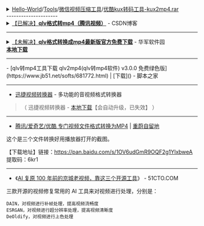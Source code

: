 <details>
    <summary>
     <a href="https://github.com/taoste/Hello-World/tree/master/">Hello-World</a>/<a href="https://github.com/taoste/Hello-World/raw/master/Tools/">Tools</a>/<a href="https://github.com/taoste/Hello-World/raw/master/Tools/%E5%BE%AE%E4%BF%A1%E8%A7%86%E9%A2%91%E5%8E%8B%E7%BC%A9%E5%B7%A5%E5%85%B7/">微信视频压缩工具</a>/<a href="https://github.com/taoste/Hello-World/raw/master/Tools/%E5%BE%AE%E4%BF%A1%E8%A7%86%E9%A2%91%E5%8E%8B%E7%BC%A9%E5%B7%A5%E5%85%B7/%E4%BC%98%E9%85%B7kux%E8%BD%AC%E7%A0%81%E5%B7%A5%E5%85%B7-kux2mp4.rar">优酷kux转码工具-kux2mp4.rar</a>
     </summary> 
</details>
---------------------
<details>
    <summary>
     <a href="https://blog.csdn.net/guomutian911/article/details/72395707">【已解决】<b>qlv格式转mp4（腾讯视频）</b></a> - CSDN博客
     </summary> <br>
关键来了，最后什么工具也没有，在cmd命令行下敲一小行代码就搞定了。

> copy /b *.tdl guo.mp4

具体步骤如下：


> 1，我们要显示隐藏文件。在计算机-文件夹选项中，显示隐藏的文件、文件夹和驱动器；

> 2，进入视频的节目缓存文件夹，在“vodcache”隐藏属性的文件夹下，可以看到许多.tdl文件，它们是视频的分段文件；

>     例如：D:\9be3e4cc877849e2ba93065ffc154e4f\vodcache\0d55bdf8a9402948dc1236511241f8ac

> 3，在Windows开始按钮搜索栏中，键入“cmd”，确定并进入，输入d: 回车，一直cd，最终找到存放.tdl分段原始文件目录，再输入命令“copy /b *.tdl guo.mp4”对这些*．tdl文件进行合并（文件名可自行设置），很快就可以得到一个MP4格式的视频文件。

<img src="https://img-blog.csdn.net/20170517160532838?watermark/2/text/aHR0cDovL2Jsb2cuY3Nkbi5uZXQvZ3VvbXV0aWFuOTEx/font/5a6L5L2T/fontsize/400/fill/I0JBQkFCMA==/dissolve/70/gravity/Center"/>

经测试这个MP4文件是普通视频文件，可正常播放。

作者：guomutian911 

来源：CSDN 

原文：https://blog.csdn.net/guomutian911/article/details/72395707?utm_source=copy 

版权声明：本文为博主原创文章，转载请附上博文链接！
</details>

---------------------
<details>
    <summary>
     <a href="http://www.onlinedown.net/soft/264076.htm">【未解决】<b>qlv格式转换成mp4最新版官方免费下载</b></a>  - 华军软件园<br>
     <a href="https://github.com/taoste/Hello-World/raw/master/Tools/qlv%E6%A0%BC%E5%BC%8F%E8%BD%ACmp4%EF%BC%88%E8%85%BE%E8%AE%AF%E8%A7%86%E9%A2%91%EF%BC%89/qlvzhmp4.7z"><b>本地下载</b></a>
     </summary> <br> 
<img src="https://src.onlinedown.net/Public/images/bigsoftimg/270000/q264076.jpg"/>
    
<li><a href="https://answers.microsoft.com/en-us/windows/forum/apps_windows_10-winapps-appscat_tools/comctl32ocx-file-missinginvalid-for-windows-10/0d515059-0397-4b72-a39b-120a7be96043"><b>COMCTL32.Windows 10 的 OCX 文件丢失/无效</b></a></li>

Comctl32.ocx 是一个可视基本 6.0 运行时文件，不包括在 Windows 10 中。高尔夫程序，大概是使用VB 6.0开发的，需要提供所需的运行时库。

Windows Vista、Windows 服务器 2008、Windows 7、Windows 8 和 Windows 8.1、Windows 服务器 2012 和 Windows 10 上的视觉基本 6.0 支持声明

下载 VB 6.0 通用控件

但是，您可以尝试以下 Microsoft 下载中心链接中的可视基本 6.0 通用控件（包括 comctl32.ocx）：https://www.microsoft.com/en-us/download/details.aspx?id=10019

不要运行设置。相反，使用 7-Zip 或任何其他存档实用程序打开 exe 文件，然后将文件 Comctl32.OCX 文件提取到以下

文件夹：复制 OCX 文件：

对于 Windows 64 位系统，将 OCX 文件提取至： C:\Windows\SysWOW64\
对于 Windows 32 位系统，将 OCX 文件提取到： C:\Windows\SysWOW32\

注册 OCX 文件：

右键单击"开始"，单击命令提示符（管理员）

如果使用 Windows 32 位，请键入以下命令，然后按 Enter：

regsvr32 comdlg32. ocx

如果您使用的是 Windows 64 位，请键入以下命令并按 Enter：

C:\Windows\SysWOW64\regsvr32 C:\Windows\SysWOW64\comdlg32.ocx

</details>
<hr>
- [qlv转mp4工具下载 qlv2mp4(qlv转mp4软件) v3.0.0 免费绿色版](https://www.jb51.net/softs/681772.html) | [下载]() - 脚本之家

---------------------

- [迅捷视频转换器](https://www.xunjieshipin.com/download-converter) - 多功能的音视频格式转换器 
> （ 迅捷视频转换器 - <a href="https://github.com/taoste/Hello-World/blob/master/Tools/qlv%E6%A0%BC%E5%BC%8F%E8%BD%ACmp4%EF%BC%88%E8%85%BE%E8%AE%AF%E8%A7%86%E9%A2%91%EF%BC%89/xunjieshipin.exe?raw=true" title="【本地下载】迅捷视频转换器">本地下载</a>【会自动升级，已失效】 ）

---------------------

- [腾讯/爱奇艺/优酷 专门视频文件格式转换为MP4](https://www.cwhello.com/14496.html) | [重蔚自留地](https://www.cwhello.com/)

这个是三个文件转换好用播放器打开的截图。

【下载地址】链接：https://pan.baidu.com/s/1OV6udGmR9OQF2g1YlxbweA 提取码：6kr1

---------------------

- 《[AI 复原 100 年前的京城老视频，靠这三个开源工具](https://news.51cto.com/art/202005/616963.htm)》 - 51CTO.COM

三款开源的视频修复常用的 AI 工具来对视频进行处理，分别是：

    DAIN，对视频进行补帧处理，提高视频流畅度
    ESRGAN，对视频进行超分辨率处理，提高视频清晰度
    DeOldify，对视频进行上色处理

